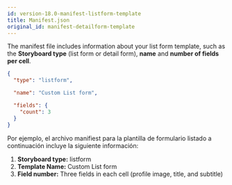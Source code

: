 ```yaml
---
id: version-18.0-manifest-listform-template
title: Manifest.json
original_id: manifest-detailform-template
---
```


The manifest file includes information about your list form template, such as the **Storyboard type** (list form or detail form), **name** and **number of fields per cell**.

```json
{
  "type": "listform",

  "name": "Custom List form",

  "fields": {
    "count": 3
  }
}

```

Por ejemplo, el archivo manifiest para la plantilla de formulario listado a continuación incluye la siguiente información:

1. **Storyboard type:** listform
2. **Template Name:** Custom List form
3. **Field number:** Three fields in each cell (profile image, title, and subtitle)
